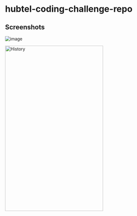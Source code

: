 # hubtel-coding-challenge-repo

## Screenshots
  ![image](https://github.com/Michael-Mensah-xii/hubtel-coding-challenge-repo/assets/95852329/17149452-d8ee-4eaa-bf61-6d2b24833f42)

<img alt="History" height="540" src="https://github.com/Michael-Mensah-xii/hubtel-coding-challenge-repo/assets/95852329/e6469c4b-4e5e-4dbc-aa2c-742ec3a9a7ce" width="320"/>
